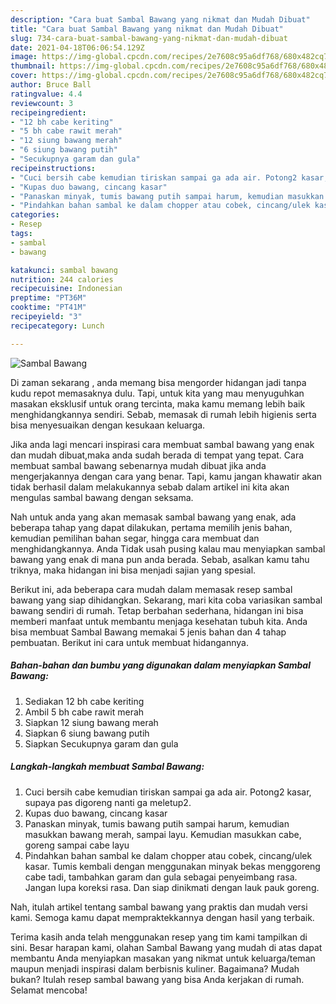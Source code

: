 ```yaml
---
description: "Cara buat Sambal Bawang yang nikmat dan Mudah Dibuat"
title: "Cara buat Sambal Bawang yang nikmat dan Mudah Dibuat"
slug: 734-cara-buat-sambal-bawang-yang-nikmat-dan-mudah-dibuat
date: 2021-04-18T06:06:54.129Z
image: https://img-global.cpcdn.com/recipes/2e7608c95a6df768/680x482cq70/sambal-bawang-foto-resep-utama.jpg
thumbnail: https://img-global.cpcdn.com/recipes/2e7608c95a6df768/680x482cq70/sambal-bawang-foto-resep-utama.jpg
cover: https://img-global.cpcdn.com/recipes/2e7608c95a6df768/680x482cq70/sambal-bawang-foto-resep-utama.jpg
author: Bruce Ball
ratingvalue: 4.4
reviewcount: 3
recipeingredient:
- "12 bh cabe keriting"
- "5 bh cabe rawit merah"
- "12 siung bawang merah"
- "6 siung bawang putih"
- "Secukupnya garam dan gula"
recipeinstructions:
- "Cuci bersih cabe kemudian tiriskan sampai ga ada air. Potong2 kasar, supaya pas digoreng nanti ga meletup2."
- "Kupas duo bawang, cincang kasar"
- "Panaskan minyak, tumis bawang putih sampai harum, kemudian masukkan bawang merah, sampai layu. Kemudian masukkan cabe, goreng sampai cabe layu"
- "Pindahkan bahan sambal ke dalam chopper atau cobek, cincang/ulek kasar. Tumis kembali dengan menggunakan minyak bekas menggoreng cabe tadi, tambahkan garam dan gula sebagai penyeimbang rasa. Jangan lupa koreksi rasa. Dan siap dinikmati dengan lauk pauk goreng."
categories:
- Resep
tags:
- sambal
- bawang

katakunci: sambal bawang 
nutrition: 244 calories
recipecuisine: Indonesian
preptime: "PT36M"
cooktime: "PT41M"
recipeyield: "3"
recipecategory: Lunch

---
```



![Sambal Bawang](https://img-global.cpcdn.com/recipes/2e7608c95a6df768/680x482cq70/sambal-bawang-foto-resep-utama.jpg)

Di zaman  sekarang , anda memang bisa mengorder hidangan jadi tanpa kudu repot memasaknya dulu. Tapi, untuk kita yang mau menyuguhkan masakan eksklusif untuk orang tercinta, maka kamu memang lebih baik menghidangkannya sendiri. Sebab, memasak di rumah lebih higienis serta bisa menyesuaikan dengan kesukaan keluarga.

Jika anda lagi mencari inspirasi cara membuat sambal bawang yang enak dan mudah dibuat,maka anda sudah berada di tempat yang tepat. Cara membuat sambal bawang  sebenarnya mudah dibuat jika anda mengerjakannya dengan cara yang benar. Tapi, kamu jangan khawatir akan tidak berhasil dalam melakukannya 
sebab dalam artikel ini kita akan mengulas sambal bawang dengan seksama.  



Nah untuk anda yang akan memasak sambal bawang yang enak, ada beberapa tahap yang dapat dilakukan, pertama memilih jenis bahan, kemudian pemilihan bahan segar, hingga cara membuat dan menghidangkannya. Anda Tidak usah pusing kalau mau menyiapkan sambal bawang yang enak di mana pun anda berada. Sebab, asalkan kamu  tahu triknya, maka hidangan ini bisa menjadi sajian yang spesial.

Berikut ini, ada beberapa cara mudah dalam memasak resep sambal bawang yang siap dihidangkan. Sekarang, mari kita coba variasikan sambal bawang sendiri di rumah. Tetap berbahan sederhana, hidangan ini bisa memberi manfaat untuk membantu menjaga kesehatan tubuh kita. Anda bisa membuat Sambal Bawang memakai 5 jenis bahan dan 4 tahap pembuatan. Berikut ini cara untuk membuat hidangannya.

<!--inarticleads1-->

##### Bahan-bahan dan bumbu yang digunakan dalam menyiapkan Sambal Bawang:

1. Sediakan 12 bh cabe keriting
1. Ambil 5 bh cabe rawit merah
1. Siapkan 12 siung bawang merah
1. Siapkan 6 siung bawang putih
1. Siapkan Secukupnya garam dan gula




<!--inarticleads2-->

##### Langkah-langkah membuat Sambal Bawang:

1. Cuci bersih cabe kemudian tiriskan sampai ga ada air. Potong2 kasar, supaya pas digoreng nanti ga meletup2.
1. Kupas duo bawang, cincang kasar
1. Panaskan minyak, tumis bawang putih sampai harum, kemudian masukkan bawang merah, sampai layu. Kemudian masukkan cabe, goreng sampai cabe layu
1. Pindahkan bahan sambal ke dalam chopper atau cobek, cincang/ulek kasar. Tumis kembali dengan menggunakan minyak bekas menggoreng cabe tadi, tambahkan garam dan gula sebagai penyeimbang rasa. Jangan lupa koreksi rasa. Dan siap dinikmati dengan lauk pauk goreng.




Nah, itulah artikel tentang  sambal bawang  yang praktis dan mudah versi kami. Semoga kamu dapat mempraktekkannya dengan hasil yang terbaik. 

Terima kasih anda telah menggunakan resep yang tim kami tampilkan di sini. Besar harapan kami, olahan  Sambal Bawang yang mudah di atas dapat membantu Anda menyiapkan masakan yang nikmat untuk keluarga/teman maupun menjadi inspirasi dalam berbisnis kuliner. Bagaimana? Mudah bukan? Itulah resep sambal bawang yang bisa Anda kerjakan di rumah. Selamat mencoba!

